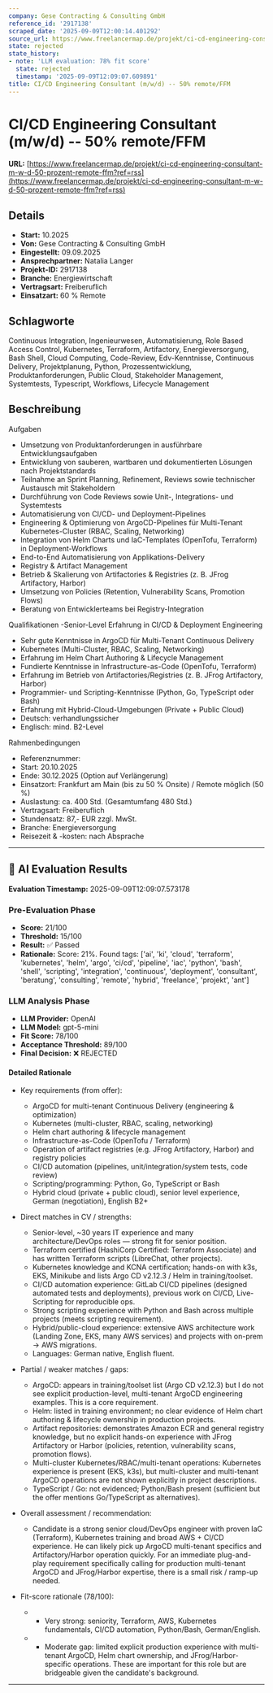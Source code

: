 ```yaml
---
company: Gese Contracting & Consulting GmbH
reference_id: '2917138'
scraped_date: '2025-09-09T12:00:14.401292'
source_url: https://www.freelancermap.de/projekt/ci-cd-engineering-consultant-m-w-d-50-prozent-remote-ffm?ref=rss
state: rejected
state_history:
- note: 'LLM evaluation: 78% fit score'
  state: rejected
  timestamp: '2025-09-09T12:09:07.609891'
title: CI/CD Engineering Consultant (m/w/d) -- 50% remote/FFM
---
```



# CI/CD Engineering Consultant (m/w/d) -- 50% remote/FFM
**URL:** [https://www.freelancermap.de/projekt/ci-cd-engineering-consultant-m-w-d-50-prozent-remote-ffm?ref=rss](https://www.freelancermap.de/projekt/ci-cd-engineering-consultant-m-w-d-50-prozent-remote-ffm?ref=rss)
## Details
- **Start:** 10.2025
- **Von:** Gese Contracting & Consulting GmbH
- **Eingestellt:** 09.09.2025
- **Ansprechpartner:** Natalia Langer
- **Projekt-ID:** 2917138
- **Branche:** Energiewirtschaft
- **Vertragsart:** Freiberuflich
- **Einsatzart:** 60
                                                % Remote

## Schlagworte
Continuous Integration, Ingenieurwesen, Automatisierung, Role Based Access Control, Kubernetes, Terraform, Artifactory, Energieversorgung, Bash Shell, Cloud Computing, Code-Review, Edv-Kenntnisse, Continuous Delivery, Projektplanung, Python, Prozessentwicklung, Produktanforderungen, Public Cloud, Stakeholder Management, Systemtests, Typescript, Workflows, Lifecycle Management

## Beschreibung
Aufgaben
- Umsetzung von Produktanforderungen in ausführbare Entwicklungsaufgaben
- Entwicklung von sauberen, wartbaren und dokumentierten Lösungen nach Projektstandards
- Teilnahme an Sprint Planning, Refinement, Reviews sowie technischer Austausch mit Stakeholdern
- Durchführung von Code Reviews sowie Unit-, Integrations- und Systemtests
- Automatisierung von CI/CD- und Deployment-Pipelines
- Engineering & Optimierung von ArgoCD-Pipelines für Multi-Tenant Kubernetes-Cluster (RBAC, Scaling, Networking)
- Integration von Helm Charts und IaC-Templates (OpenTofu, Terraform) in Deployment-Workflows
- End-to-End Automatisierung von Applikations-Delivery
- Registry & Artifact Management
- Betrieb & Skalierung von Artifactories & Registries (z. B. JFrog Artifactory, Harbor)
- Umsetzung von Policies (Retention, Vulnerability Scans, Promotion Flows)
- Beratung von Entwicklerteams bei Registry-Integration

Qualifikationen
-Senior-Level Erfahrung in CI/CD & Deployment Engineering
- Sehr gute Kenntnisse in ArgoCD für Multi-Tenant Continuous Delivery
- Kubernetes (Multi-Cluster, RBAC, Scaling, Networking)
- Erfahrung im Helm Chart Authoring & Lifecycle Management
- Fundierte Kenntnisse in Infrastructure-as-Code (OpenTofu, Terraform)
- Erfahrung im Betrieb von Artifactories/Registries (z. B. JFrog Artifactory, Harbor)
- Programmier- und Scripting-Kenntnisse (Python, Go, TypeScript oder Bash)
- Erfahrung mit Hybrid-Cloud-Umgebungen (Private + Public Cloud)
- Deutsch: verhandlungssicher
- Englisch: mind. B2-Level

Rahmenbedingungen
- Referenznummer:
- Start: 20.10.2025
- Ende: 30.12.2025 (Option auf Verlängerung)
- Einsatzort: Frankfurt am Main (bis zu 50 % Onsite) / Remote möglich (50 %)
- Auslastung: ca. 400 Std. (Gesamtumfang 480 Std.)
- Vertragsart: Freiberuflich
- Stundensatz: 87,- EUR zzgl. MwSt.
- Branche: Energieversorgung
- Reisezeit & -kosten: nach Absprache

---

## 🤖 AI Evaluation Results

**Evaluation Timestamp:** 2025-09-09T12:09:07.573178

### Pre-Evaluation Phase
- **Score:** 21/100
- **Threshold:** 15/100
- **Result:** ✅ Passed
- **Rationale:** Score: 21%. Found tags: ['ai', 'ki', 'cloud', 'terraform', 'kubernetes', 'helm', 'argo', 'ci/cd', 'pipeline', 'iac', 'python', 'bash', 'shell', 'scripting', 'integration', 'continuous', 'deployment', 'consultant', 'beratung', 'consulting', 'remote', 'hybrid', 'freelance', 'projekt', 'ant']

### LLM Analysis Phase
- **LLM Provider:** OpenAI
- **LLM Model:** gpt-5-mini
- **Fit Score:** 78/100
- **Acceptance Threshold:** 89/100
- **Final Decision:** ❌ REJECTED

#### Detailed Rationale
- Key requirements (from offer):
  - ArgoCD for multi-tenant Continuous Delivery (engineering & optimization)
  - Kubernetes (multi-cluster, RBAC, scaling, networking)
  - Helm chart authoring & lifecycle management
  - Infrastructure-as-Code (OpenTofu / Terraform)
  - Operation of artifact registries (e.g. JFrog Artifactory, Harbor) and registry policies
  - CI/CD automation (pipelines, unit/integration/system tests, code review)
  - Scripting/programming: Python, Go, TypeScript or Bash
  - Hybrid cloud (private + public cloud), senior level experience, German (negotiation), English B2+

- Direct matches in CV / strengths:
  - Senior-level, ~30 years IT experience and many architecture/DevOps roles — strong fit for senior position.
  - Terraform certified (HashiCorp Certified: Terraform Associate) and has written Terraform scripts (LibreChat, other projects).
  - Kubernetes knowledge and KCNA certification; hands-on with k3s, EKS, Minikube and lists Argo CD v2.12.3 / Helm in training/toolset.
  - CI/CD automation experience: GitLab CI/CD pipelines (designed automated tests and deployments), previous work on CI/CD, Live-Scripting for reproducible ops.
  - Strong scripting experience with Python and Bash across multiple projects (meets scripting requirement).
  - Hybrid/public-cloud experience: extensive AWS architecture work (Landing Zone, EKS, many AWS services) and projects with on-prem → AWS migrations.
  - Languages: German native, English fluent.

- Partial / weaker matches / gaps:
  - ArgoCD: appears in training/toolset list (Argo CD v2.12.3) but I do not see explicit production-level, multi-tenant ArgoCD engineering examples. This is a core requirement.
  - Helm: listed in training environment; no clear evidence of Helm chart authoring & lifecycle ownership in production projects.
  - Artifact repositories: demonstrates Amazon ECR and general registry knowledge, but no explicit hands-on experience with JFrog Artifactory or Harbor (policies, retention, vulnerability scans, promotion flows).
  - Multi-cluster Kubernetes/RBAC/multi-tenant operations: Kubernetes experience is present (EKS, k3s), but multi-cluster and multi-tenant ArgoCD operations are not shown explicitly in project descriptions.
  - TypeScript / Go: not evidenced; Python/Bash present (sufficient but the offer mentions Go/TypeScript as alternatives).

- Overall assessment / recommendation:
  - Candidate is a strong senior cloud/DevOps engineer with proven IaC (Terraform), Kubernetes training and broad AWS + CI/CD experience. He can likely pick up ArgoCD multi-tenant specifics and Artifactory/Harbor operation quickly. For an immediate plug-and-play requirement specifically calling for production multi-tenant ArgoCD and JFrog/Harbor expertise, there is a small risk / ramp-up needed.

- Fit-score rationale (78/100):
  - + Very strong: seniority, Terraform, AWS, Kubernetes fundamentals, CI/CD automation, Python/Bash, German/English.
  - - Moderate gap: limited explicit production experience with multi-tenant ArgoCD, Helm chart ownership, and JFrog/Harbor-specific operations. These are important for this role but are bridgeable given the candidate's background.

---
